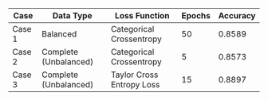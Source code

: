 | Case   | Data Type         | Loss Function              | Epochs | Accuracy |
|--------|-------------------|----------------------------|--------|----------|
| Case 1 | Balanced          | Categorical Crossentropy  | 50     | 0.8589   |
| Case 2 | Complete (Unbalanced) | Categorical Crossentropy  | 5      | 0.8573   |
| Case 3 | Complete (Unbalanced) | Taylor Cross Entropy Loss | 15     | 0.8897   |

